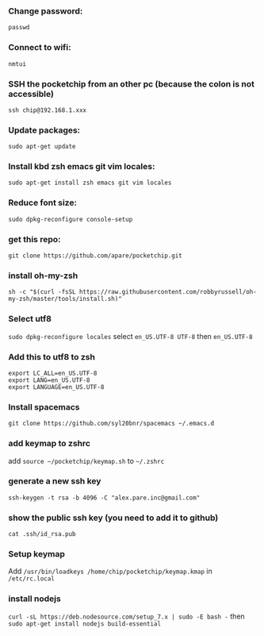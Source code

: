 ### Change password:
`passwd`
### Connect to wifi:
`nmtui`
### SSH the pocketchip from an other pc (because the colon is not accessible)
`ssh chip@192.168.1.xxx`
### Update packages:
`sudo apt-get update`
### Install kbd zsh emacs git vim locales:
`sudo apt-get install zsh emacs git vim locales`
### Reduce font size:
`sudo dpkg-reconfigure console-setup`
### get this repo:
`git clone https://github.com/apare/pocketchip.git`
### install oh-my-zsh
`sh -c "$(curl -fsSL https://raw.githubusercontent.com/robbyrussell/oh-my-zsh/master/tools/install.sh)"`
### Select utf8
`sudo dpkg-reconfigure locales`
select `en_US.UTF-8 UTF-8` then `en_US.UTF-8`
### Add this to utf8 to zsh
```
export LC_ALL=en_US.UTF-8
export LANG=en_US.UTF-8
export LANGUAGE=en_US.UTF-8
```
### Install spacemacs
`git clone https://github.com/syl20bnr/spacemacs ~/.emacs.d`
### add keymap to zshrc
add `source ~/pocketchip/keymap.sh` to `~/.zshrc`
### generate a new ssh key
`ssh-keygen -t rsa -b 4096 -C "alex.pare.inc@gmail.com"`
### show the public ssh key (you need to add it to github)
`cat .ssh/id_rsa.pub`
###  Setup keymap
Add `/usr/bin/loadkeys /home/chip/pocketchip/keymap.kmap` in `/etc/rc.local`
### install nodejs
`curl -sL https://deb.nodesource.com/setup_7.x | sudo -E bash -` then `sudo apt-get install nodejs build-essential`
